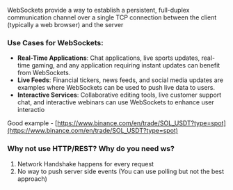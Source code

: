 

WebSockets provide a way to establish a persistent, full-duplex communication channel over a single TCP connection between the client (typically a web browser) and the server



### **Use Cases for WebSockets:**

- **Real-Time Applications**: Chat applications, live sports updates, real-time gaming, and any application requiring instant updates can benefit from WebSockets.
- **Live Feeds**: Financial tickers, news feeds, and social media updates are examples where WebSockets can be used to push live data to users.
- **Interactive Services**: Collaborative editing tools, live customer support chat, and interactive webinars can use WebSockets to enhance user interactio

Good example - [https://www.binance.com/en/trade/SOL_USDT?type=spot](https://www.binance.com/en/trade/SOL_USDT?type=spot)

### Why not use HTTP/REST? Why do you need ws?
1. Network Handshake happens for every request
2. No way to push server side events (You can use polling but not the best approach)